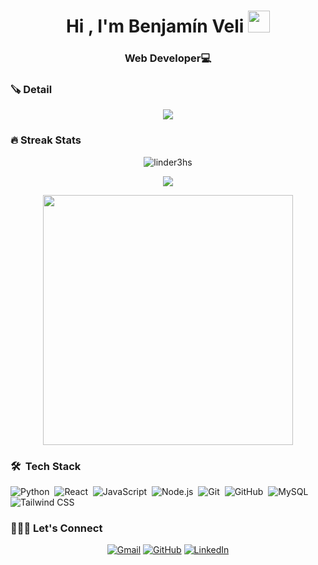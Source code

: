 
<h1 align="center">Hi , I'm Benjamín Veli <img src="https://media.giphy.com/media/hvRJCLFzcasrR4ia7z/giphy.gif" width="35"></h1>

<h3 align="center">Web Developer💻</h3>

### 🪚 Detail
<p align="center">
<img src="https://github-profile-trophy.vercel.app/?username=BenjaminVeli&theme=onedark" />
</p>



### 🔥 Streak Stats
<p align="center"><img src="https://github-readme-streak-stats.herokuapp.com/?user=BenjaminVeli&theme=algolia" alt="linder3hs"  /></p>

<p align="center"><img src="https://github-readme-stats.vercel.app/api/top-langs/?username=BenjaminVeli&layout=compact&theme=algolia"></p>

<p align="center" ><img src="https://github-readme-stats.vercel.app/api?username=BenjaminVeli&count_private=true&show_icons=true&&theme=algolia&include_all_commits=true" width="400"></p> 


### 🛠 &nbsp;Tech Stack

![Python](https://img.shields.io/badge/-Python-05122A?style=flat&logo=python)&nbsp;
![React](https://img.shields.io/badge/-React-05122A?style=flat&logo=react)&nbsp;
![JavaScript](https://img.shields.io/badge/-JavaScript-05122A?style=flat&logo=javascript)&nbsp;
![Node.js](https://img.shields.io/badge/-Node.js-05122A?style=flat&logo=node.js&logoColor=339933)&nbsp;
![Git](https://img.shields.io/badge/-Git-05122A?style=flat&logo=git)&nbsp;
![GitHub](https://img.shields.io/badge/-GitHub-05122A?style=flat&logo=github)&nbsp;
![MySQL](https://img.shields.io/badge/-MySQL-05122A?style=flat&logo=mysql&logoColor=4479A1)&nbsp;
![Tailwind CSS](https://img.shields.io/badge/-Tailwind%20CSS-05122A?style=flat&logo=tailwindcss&logoColor=38B2AC)&nbsp;


### 🧑🏼‍💻 Let's Connect
<p align="center">
	<a href="mailto:velibenjamin222@gmail.com"><img src="https://img.icons8.com/bubbles/50/000000/gmail.png" alt="Gmail"/></a>
	<a href="https://github.com/BenjaminVeli"><img src="https://img.icons8.com/bubbles/50/000000/github.png" alt="GitHub"/></a>
	<a href="https://www.linkedin.com/in/benjamin-jhosep-veli-mariano/"><img src="https://img.icons8.com/bubbles/50/000000/linkedin.png" alt="LinkedIn"/></a>	
</p>





